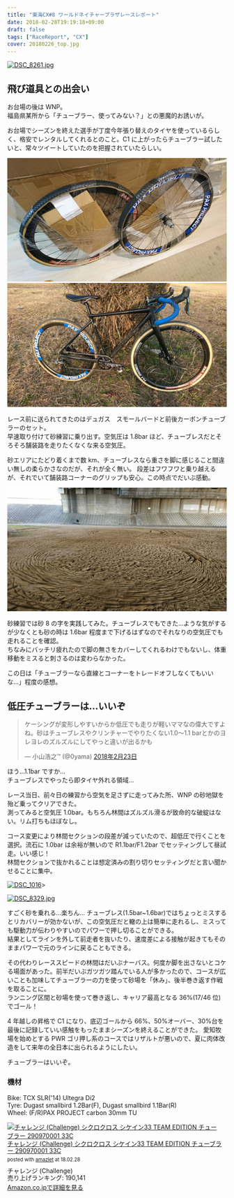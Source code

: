 ```yaml
---
title: "東海CX#8 ワールドネイチャープラザレースレポート"
date: 2018-02-28T19:19:18+09:00
draft: false
tags: ["RaceReport", "CX"]
cover: 20180226_top.jpg
---
```


<a data-flickr-embed="true"  href="https://www.flickr.com/photos/maekawa0717/40475491811/in/album-72157693073170254/" title="DSC_8261.jpg"><img src="https://farm5.staticflickr.com/4697/40475491811_508c6f6222_c.jpg" width="800" height="490" alt="DSC_8261.jpg"></a><script async src="//embedr.flickr.com/assets/client-code.js" charset="utf-8"></script>

## 飛び道具との出会い

お台場の後は WNP。\
福島県某所から「チューブラー、使ってみない？」との悪魔的お誘いが。

お台場でシーズンを終えた選手が丁度今年張り替えのタイヤを使っているらしく、格安でレンタルしてくれるとのこと。C1 に上がったらチューブラー試したいと、常々ツイートしていたのを把握されていたらしい。

![image](20180226_1.jpg)
![image](20180226_3.jpg)

レース前に送られてきたのはデュガス　スモールバードと前後カーボンチューブラーのセット。\
早速取り付けて砂練習に乗り出す。空気圧は 1.8bar ほど、チューブレスだとそろそろ舗装路を走りたくなくな来る空気圧。

砂エリアにたどり着くまで数 km、チューブレスなら重さを脚に感じること間違い無しの柔らかさなのだが、それが全く無い。
段差はフワフワと乗り越えるが、それでいて舗装路コーナーのグリップも安心。この時点でだいぶ感動。

![image](20180226_2.jpg)

砂練習では砂 8 の字を実践してみた。チューブレスでもできた…ような気がするが少なくとも砂の時は 1.6bar 程度まで下げるはずなのでそれなりの空気圧でも走れることを確認。\
ちなみにバッチリ疲れたので脚の無さをカバーしてくれるわけでもないし、体重移動をミスると刺さるのは変わらなかった。

この日は「チューブラーなら直線とコーナーをトレードオフしなくてもいいな…」程度の感想。

## 低圧チューブラーは…いいぞ

<blockquote class="twitter-tweet" data-conversation="none" data-lang="ja"><p lang="ja" dir="ltr">ケーシングが変形しやすいからか低圧でも走りが軽いママなの偉大ですよね。砂はチューブレスやクリンチャーでやりたくない1.0〜1.1 barとかのヨレヨレのズルズルにしてやっと違いが出るかも</p>&mdash; 小山浩之™ (@0yama) <a href="https://twitter.com/0yama/status/966950721294712832?ref_src=twsrc%5Etfw">2018年2月23日</a></blockquote>
<script async src="https://platform.twitter.com/widgets.js" charset="utf-8"></script>

ほう…1.1bar ですか…\
チューブレスでやったら即タイヤ外れる領域…

レース当日、前々日の練習から空気を足さずに走ってみた所、WNP の砂地獄を殆ど乗ってクリアできた。\
測ってみると空気圧 1.0bar。もちろん林間はズルズル滑るが致命的な破綻はない。リム打ちもほぼなし。

コース変更により林間セクションの段差が減っていたので、超低圧で行くことを選択。流石に 1.0bar は余裕が無いので R1.1bar/F1.2bar でセッティングして昼試走。いい感じ！\
林間セクションで抜かれることは想定済みの割り切りセッティングだと言い聞かせることに集中。

<a data-flickr-embed="true"  href="https://www.flickr.com/photos/132570324@N04/39602252905/in/album-72157693881101785/" title="DSC_1016"><img src="https://farm5.staticflickr.com/4603/39602252905_bb0e7a336a_c.jpg" width="800" height="534" alt="DSC_1016"></a>>

<a data-flickr-embed="true"  href="https://www.flickr.com/photos/maekawa0717/26604517168/in/album-72157693073170254/" title="DSC_8329.jpg"><img src="https://farm5.staticflickr.com/4653/26604517168_d6dd0afb8d_c.jpg" width="800" height="534" alt="DSC_8329.jpg"></a>

すごく砂を乗れる…楽ちん…
チューブレス(1.5bar~1.6bar)ではちょっとミスするとリカバリーが効かないが、この空気圧だと轍の上は簡単に走れるし、ミスっても駆動力が伝わりやすいのでパワーで押し切ることができる。\
結果としてラインを外して前走者を抜いたり、速度差による接触が起きてもそのままパワーで元のラインに戻ることもできる。

その代わりレーススピードの林間はだいぶナーバス。何度か脚を出さないとコケる場面があった。前半だいぶガツガツ踏んでいる人が多かったので、コースが広いことも加味してチューブラーの力を使って砂場を「休み」、後半巻き返す作戦を取ることに。\
ランニング区間と砂場を使って巻き返し、キャリア最高となる 36%(17/46 位)でゴール！

4 年越しの昇格で C1 になり、底辺ゴールから 66%、50%オーバー、30%台を最後に記録していい感触をもったままシーズンを終えることができた。
愛知牧場を始めとする PWR ゴリ押し系のコースではリザルトが悪いので、夏に肉体改造をして来年の全日本に出られるようにしたい。

チューブラーはいいぞ。

### 機材

Bike: TCX SLR('14) Ultegra Di2\
Tyre: Dugast smallbird 1.2Bar(F), Dugast smallbird 1.1Bar(R)\
Wheel: (F/R)PAX PROJECT carbon 30mm TU

<div class="amazlet-box" style="margin-bottom:0px;"><div class="amazlet-image" style="float:left;margin:0px 12px 1px 0px;"><a href="http://www.amazon.co.jp/exec/obidos/ASIN/B00K305H82/gensobunya-22/ref=nosim/" name="amazletlink" target="_blank"><img src="https://images-fe.ssl-images-amazon.com/images/I/41OIogqvHRL._SL160_.jpg" alt="チャレンジ (Challenge) シクロクロス シケイン33 TEAM EDITION チューブラー 290970001 33C" style="border: none;" /></a></div><div class="amazlet-info" style="line-height:120%; margin-bottom: 10px"><div class="amazlet-name" style="margin-bottom:10px;line-height:120%"><a href="http://www.amazon.co.jp/exec/obidos/ASIN/B00K305H82/gensobunya-22/ref=nosim/" name="amazletlink" target="_blank">チャレンジ (Challenge) シクロクロス シケイン33 TEAM EDITION チューブラー 290970001 33C</a><div class="amazlet-powered-date" style="font-size:80%;margin-top:5px;line-height:120%">posted with <a href="http://www.amazlet.com/" title="amazlet" target="_blank">amazlet</a> at 18.02.28</div></div><div class="amazlet-detail">チャレンジ (Challenge) <br />売り上げランキング: 190,141<br /></div><div class="amazlet-sub-info" style="float: left;"><div class="amazlet-link" style="margin-top: 5px"><a href="http://www.amazon.co.jp/exec/obidos/ASIN/B00K305H82/gensobunya-22/ref=nosim/" name="amazletlink" target="_blank">Amazon.co.jpで詳細を見る</a></div></div></div><div class="amazlet-footer" style="clear: left"></div></div>
